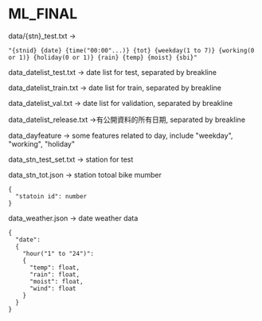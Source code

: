 # ML_FINAL
data/{stn}_test.txt ->
```
"{stnid} {date} {time("00:00"...)} {tot} {weekday(1 to 7)} {working(0 or 1)} {holiday(0 or 1)} {rain} {temp} {moist} {sbi}"
```

data_datelist_test.txt -> date list for test, separated by breakline

data_datelist_train.txt -> date list for train, separated by breakline

data_datelist_val.txt -> date list for validation, separated by breakline

data_datelist_release.txt ->有公開資料的所有日期, separated by breakline

data_dayfeature -> some features related to day, include "weekday", "working", "holiday"

data_stn_test_set.txt -> station for test

data_stn_tot.json -> station totoal bike mumber
```
{
  "statoin id": number
}
```
data_weather.json -> date weather data
```
{
  "date":
  {
    "hour("1" to "24")":
    {
      "temp": float,
      "rain": float,
      "moist": float,
      "wind": float
    }
  }
}
```

